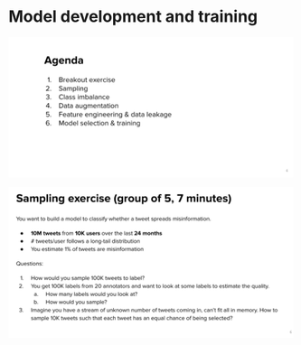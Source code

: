 # Model development and training

<img src='./asserts/4_1.png'></img>

<img src='./asserts/4_2.png'></img>

